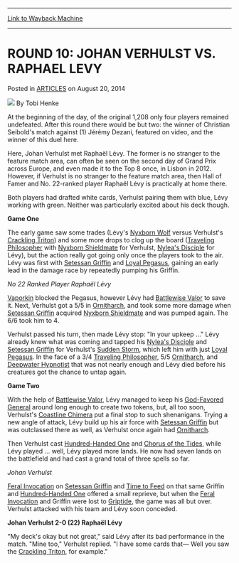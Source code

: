 
---
[Link to Wayback Machine](https://web.archive.org/web/20150719184306/http://magic.wizards.com/en/articles/archive/round-10-johan-verhulst-vs-raphael-levy-2014-08-20)

[_metadata_:author]:- "Tobi Henke"
[_metadata_:description]:- "At the beginning of the day, of the original 1,208 only four players remained undefeated. After this round there would be but two: the winner of Christian Seibold's match against (1) Jérémy Dezani, featured on video, and the winner of this duel here."
[_metadata_:generator]:- "Drupal 7 (http://drupal.org)"
[_metadata_:node]:- "260821"
[_metadata_:publish_date]:- "2014-08-20"
[_metadata_:source]:- "div-main-content"
[_metadata_:title]:- "ROUND 10: JOHAN VERHULST VS. RAPHAEL LEVY"
[_metadata_:wayback_capture_timestamp]:- "2015-07-19 18:43:06"
[_metadata_:wayback_raw_url]:- "https://web.archive.org/web/20150719184306id_/http://magic.wizards.com/en/articles/archive/round-10-johan-verhulst-vs-raphael-levy-2014-08-20"
[_metadata_:wayback_url]:- "http://magic.wizards.com/en/articles/archive/round-10-johan-verhulst-vs-raphael-levy-2014-08-20"
---


ROUND 10: JOHAN VERHULST VS. RAPHAEL LEVY
=========================================



 Posted in [ARTICLES](/en/articles)
 on August 20, 2014 






![](https://media.magic.wizards.com/styles/auth_small/public/images/person/henke_author.jpg)
By Tobi Henke











At the beginning of the day, of the original 1,208 only four players remained undefeated. After this round there would be but two: the winner of Christian Seibold's match against (1) Jérémy Dezani, featured on video, and the winner of this duel here.


 Here, Johan Verhulst met Raphaël Lévy. The former is no stranger to the feature match area, can often be seen on the second day of Grand Prix across Europe, and even made it to the Top 8 once, in Lisbon in 2012. However, if Verhulst is no stranger to the feature match area, then Hall of Famer and No. 22-ranked player Raphaël Lévy is practically at home there. 


Both players had drafted white cards, Verhulst pairing them with blue, Lévy working with green. Neither was particularly excited about his deck though.



**Game One**




 The early game saw some trades (Lévy's [Nyxborn Wolf](http://gatherer.wizards.com/Pages/Card/Details.aspx?name=Nyxborn+Wolf) versus Verhulst's [Crackling Triton](http://gatherer.wizards.com/Pages/Card/Details.aspx?name=Crackling+Triton)) and some more drops to clog up the board ([Traveling Philosopher](http://gatherer.wizards.com/Pages/Card/Details.aspx?name=Traveling+Philosopher) with [Nyxborn Shieldmate](http://gatherer.wizards.com/Pages/Card/Details.aspx?name=Nyxborn+Shieldmate) for Verhulst, [Nylea's Disciple](http://gatherer.wizards.com/Pages/Card/Details.aspx?name=Nylea%27s+Disciple) for Lévy), but the action really got going only once the players took to the air. Lévy was first with [Setessan Griffin](http://gatherer.wizards.com/Pages/Card/Details.aspx?name=Setessan+Griffin) and [Loyal Pegasus](http://gatherer.wizards.com/Pages/Card/Details.aspx?name=Loyal+Pegasus), gaining an early lead in the damage race by repeatedly pumping his Griffin.






*No 22 Ranked Player Raphaël Lévy*

  

[Vaporkin](http://gatherer.wizards.com/Pages/Card/Details.aspx?name=Vaporkin) blocked the Pegasus, however Lévy had [Battlewise Valor](http://gatherer.wizards.com/Pages/Card/Details.aspx?name=Battlewise+Valor) to save it. Next, Verhulst got a 5/5 in [Ornitharch](http://gatherer.wizards.com/Pages/Card/Details.aspx?name=Ornitharch), and took some more damage when [Setessan Griffin](http://gatherer.wizards.com/Pages/Card/Details.aspx?name=Setessan+Griffin) acquired [Nyxborn Shieldmate](http://gatherer.wizards.com/Pages/Card/Details.aspx?name=Nyxborn+Shieldmate) and was pumped again. The 6/6 took him to 4.




 Verhulst passed his turn, then made Lévy stop: "In your upkeep ..." Lévy already knew what was coming and tapped his [Nylea's Disciple](http://gatherer.wizards.com/Pages/Card/Details.aspx?name=Nylea%27s+Disciple) and [Setessan Griffin](http://gatherer.wizards.com/Pages/Card/Details.aspx?name=Setessan+Griffin) for Verhulst's [Sudden Storm](http://gatherer.wizards.com/Pages/Card/Details.aspx?name=Sudden+Storm), which left him with just [Loyal Pegasus](http://gatherer.wizards.com/Pages/Card/Details.aspx?name=Loyal+Pegasus). In the face of a 3/4 [Traveling Philosopher](http://gatherer.wizards.com/Pages/Card/Details.aspx?name=Traveling+Philosopher), 5/5 [Ornitharch](http://gatherer.wizards.com/Pages/Card/Details.aspx?name=Ornitharch), and [Deepwater Hypnotist](http://gatherer.wizards.com/Pages/Card/Details.aspx?name=Deepwater+Hypnotist) that was not nearly enough and Lévy died before his creatures got the chance to untap again.




**Game Two**




 With the help of [Battlewise Valor](http://gatherer.wizards.com/Pages/Card/Details.aspx?name=Battlewise+Valor), Lévy managed to keep his [God-Favored General](http://gatherer.wizards.com/Pages/Card/Details.aspx?name=God-Favored+General) around long enough to create two tokens, but, all too soon, Verhulst's [Coastline Chimera](http://gatherer.wizards.com/Pages/Card/Details.aspx?name=Coastline+Chimera) put a final stop to such shenanigans. Trying a new angle of attack, Lévy build up his air force with [Setessan Griffin](http://gatherer.wizards.com/Pages/Card/Details.aspx?name=Setessan+Griffin) but was outclassed there as well, as Verhulst once again had [Ornitharch](http://gatherer.wizards.com/Pages/Card/Details.aspx?name=Ornitharch).




 Then Verhulst cast [Hundred-Handed One](http://gatherer.wizards.com/Pages/Card/Details.aspx?name=Hundred-Handed+One) and [Chorus of the Tides](http://gatherer.wizards.com/Pages/Card/Details.aspx?name=Chorus+of+the+Tides), while Lévy played ... well, Lévy played more lands. He now had seven lands on the battlefield and had cast a grand total of three spells so far.






*Johan Verhulst*

  

[Feral Invocation](http://gatherer.wizards.com/Pages/Card/Details.aspx?name=Feral+Invocation) on [Setessan Griffin](http://gatherer.wizards.com/Pages/Card/Details.aspx?name=Setessan+Griffin) and [Time to Feed](http://gatherer.wizards.com/Pages/Card/Details.aspx?name=Time+to+Feed) on that same Griffin and [Hundred-Handed One](http://gatherer.wizards.com/Pages/Card/Details.aspx?name=Hundred-Handed+One) offered a small reprieve, but when the [Feral Invocation](http://gatherer.wizards.com/Pages/Card/Details.aspx?name=Feral+Invocation) and Griffin were lost to [Griptide](http://gatherer.wizards.com/Pages/Card/Details.aspx?name=Griptide), the game was all but over. Verhulst attacked with his team and Lévy soon conceded.




**Johan Verhulst 2-0 (22) Raphaël Lévy**




 "My deck's okay but not great," said Lévy after its bad performance in the match. "Mine too," Verhulst replied. "I have some cards that— Well you saw the [Crackling Triton](http://gatherer.wizards.com/Pages/Card/Details.aspx?name=Crackling+Triton), for example."








